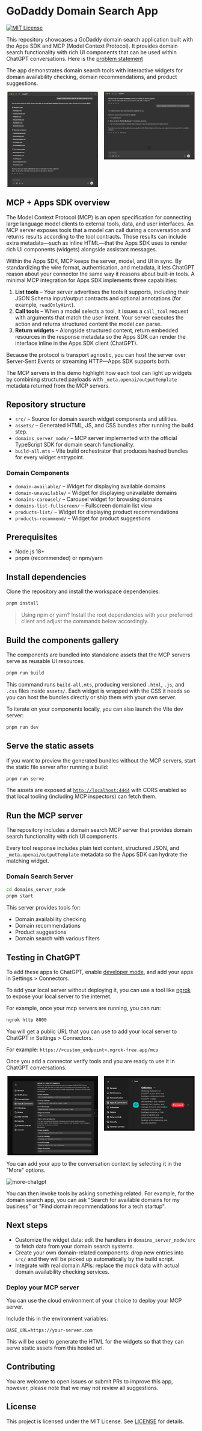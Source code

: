# GoDaddy Domain Search App

[![MIT License](https://img.shields.io/badge/License-MIT-green.svg)](LICENSE)

This repository showcases a GoDaddy domain search application built with the Apps SDK and MCP (Model Context Protocol). It provides domain search functionality with rich UI components that can be used within ChatGPT conversations. Here is the [problem statement](./ProblemStatement.md)

The app demonstrates domain search tools with interactive widgets for domain availability checking, domain recommendations, and product suggestions.

<div style="display: flex; justify-content: space-around; gap: 10px; align-items: flex-start;">
  <img src="./images/problem_statement_1.png" alt="Problem-Statement" style="max-width: 48%; height: auto;">
  <img src="./images/problem_statement_2.png" alt="Problem-Statement-2" style="max-width: 48%; height: auto;">
</div>

## MCP + Apps SDK overview

The Model Context Protocol (MCP) is an open specification for connecting large language model clients to external tools, data, and user interfaces. An MCP server exposes tools that a model can call during a conversation and returns results according to the tool contracts. Those results can include extra metadata—such as inline HTML—that the Apps SDK uses to render rich UI components (widgets) alongside assistant messages.

Within the Apps SDK, MCP keeps the server, model, and UI in sync. By standardizing the wire format, authentication, and metadata, it lets ChatGPT reason about your connector the same way it reasons about built-in tools. A minimal MCP integration for Apps SDK implements three capabilities:

1. **List tools** – Your server advertises the tools it supports, including their JSON Schema input/output contracts and optional annotations (for example, `readOnlyHint`).
2. **Call tools** – When a model selects a tool, it issues a `call_tool` request with arguments that match the user intent. Your server executes the action and returns structured content the model can parse.
3. **Return widgets** – Alongside structured content, return embedded resources in the response metadata so the Apps SDK can render the interface inline in the Apps SDK client (ChatGPT).

Because the protocol is transport agnostic, you can host the server over Server-Sent Events or streaming HTTP—Apps SDK supports both.

The MCP servers in this demo highlight how each tool can light up widgets by combining structured payloads with `_meta.openai/outputTemplate` metadata returned from the MCP servers.

## Repository structure

- `src/` – Source for domain search widget components and utilities.
- `assets/` – Generated HTML, JS, and CSS bundles after running the build step.
- `domains_server_node/` – MCP server implemented with the official TypeScript SDK for domain search functionality.
- `build-all.mts` – Vite build orchestrator that produces hashed bundles for every widget entrypoint.

### Domain Components

- `domain-available/` – Widget for displaying available domains
- `domain-unavailable/` – Widget for displaying unavailable domains  
- `domains-carousel/` – Carousel widget for browsing domains
- `domains-list-fullscreen/` – Fullscreen domain list view
- `products-list/` – Widget for displaying product recommendations
- `products-recommend/` – Widget for product suggestions

## Prerequisites

- Node.js 18+
- pnpm (recommended) or npm/yarn

## Install dependencies

Clone the repository and install the workspace dependencies:

```bash
pnpm install
```

> Using npm or yarn? Install the root dependencies with your preferred client and adjust the commands below accordingly.

## Build the components gallery

The components are bundled into standalone assets that the MCP servers serve as reusable UI resources.

```bash
pnpm run build
```

This command runs `build-all.mts`, producing versioned `.html`, `.js`, and `.css` files inside `assets/`. Each widget is wrapped with the CSS it needs so you can host the bundles directly or ship them with your own server.

To iterate on your components locally, you can also launch the Vite dev server:

```bash
pnpm run dev
```

## Serve the static assets

If you want to preview the generated bundles without the MCP servers, start the static file server after running a build:

```bash
pnpm run serve
```

The assets are exposed at [`http://localhost:4444`](http://localhost:4444) with CORS enabled so that local tooling (including MCP inspectors) can fetch them.

## Run the MCP server

The repository includes a domain search MCP server that provides domain search functionality with rich UI components.

Every tool response includes plain text content, structured JSON, and `_meta.openai/outputTemplate` metadata so the Apps SDK can hydrate the matching widget.

### Domain Search Server

```bash
cd domains_server_node
pnpm start
```

This server provides tools for:
- Domain availability checking
- Domain recommendations
- Product suggestions
- Domain search with various filters

## Testing in ChatGPT

To add these apps to ChatGPT, enable [developer mode](https://platform.openai.com/docs/guides/developer-mode), and add your apps in Settings > Connectors.

To add your local server without deploying it, you can use a tool like [ngrok](https://ngrok.com/) to expose your local server to the internet.

For example, once your mcp servers are running, you can run:

```bash
ngrok http 8000
```

You will get a public URL that you can use to add your local server to ChatGPT in Settings > Connectors.

For example: `https://<custom_endpoint>.ngrok-free.app/mcp`

Once you add a connector verify tools and you are ready to use it in ChatGPT conversations.

<div style="display: flex; justify-content: space-around; gap: 10px; align-items: flex-start;">
  <img src="./images/app_setting.png" alt="Settings1" style="max-width: 48%; height: auto;">
  <img src="./images/app_setting0.png" alt="Settings2" style="max-width: 48%; height: auto;">
</div>

You can add your app to the conversation context by selecting it in the "More" options.

![more-chatgpt](https://github.com/user-attachments/assets/26852b36-7f9e-4f48-a515-aebd87173399)

You can then invoke tools by asking something related. For example, for the domain search app, you can ask "Search for available domains for my business" or "Find domain recommendations for a tech startup".

## Next steps

- Customize the widget data: edit the handlers in `domains_server_node/src` to fetch data from your domain search systems.
- Create your own domain-related components: drop new entries into `src/` and they will be picked up automatically by the build script.
- Integrate with real domain APIs: replace the mock data with actual domain availability checking services.

### Deploy your MCP server

You can use the cloud environment of your choice to deploy your MCP server.

Include this in the environment variables:

```
BASE_URL=https://your-server.com
```

This will be used to generate the HTML for the widgets so that they can serve static assets from this hosted url.

## Contributing

You are welcome to open issues or submit PRs to improve this app, however, please note that we may not review all suggestions.

## License

This project is licensed under the MIT License. See [LICENSE](./LICENSE) for details.
